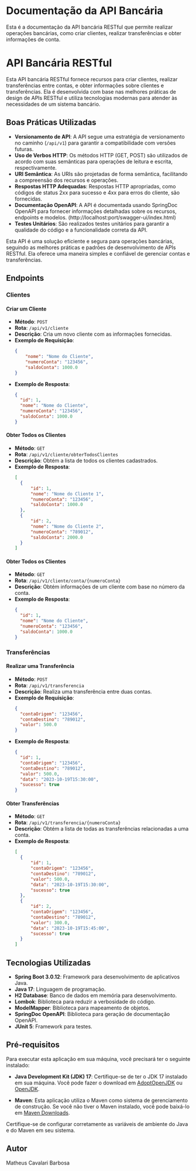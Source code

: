 # Documentação da API Bancária

Esta é a documentação da API bancária RESTful que permite realizar operações bancárias, como criar clientes, realizar transferências e obter informações de conta.

# API Bancária RESTful

Esta API bancária RESTful fornece recursos para criar clientes, realizar transferências entre contas, e obter informações sobre clientes e transferências. Ela é desenvolvida com base nas melhores práticas de design de APIs RESTful e utiliza tecnologias modernas para atender às necessidades de um sistema bancário.

## Boas Práticas Utilizadas

- **Versionamento de API**: A API segue uma estratégia de versionamento no caminho (`/api/v1`) para garantir a compatibilidade com versões futuras.
- **Uso de Verbos HTTP**: Os métodos HTTP (GET, POST) são utilizados de acordo com suas semânticas para operações de leitura e escrita, respectivamente.
- **URI Semântica**: As URIs são projetadas de forma semântica, facilitando a compreensão dos recursos e operações.
- **Respostas HTTP Adequadas**: Respostas HTTP apropriadas, como códigos de status 2xx para sucesso e 4xx para erros do cliente, são fornecidas.
- **Documentação OpenAPI**: A API é documentada usando SpringDoc OpenAPI para fornecer informações detalhadas sobre os recursos, endpoints e modelos. (http://localhost:port/swagger-ui/index.html)
- **Testes Unitários**: São realizados testes unitários para garantir a qualidade do código e a funcionalidade correta da API.

Esta API é uma solução eficiente e segura para operações bancárias, seguindo as melhores práticas e padrões de desenvolvimento de APIs RESTful. Ela oferece uma maneira simples e confiável de gerenciar contas e transferências.


## Endpoints

### Clientes

#### Criar um Cliente

- **Método**: `POST`
- **Rota**: `/api/v1/cliente`
- **Descrição**: Cria um novo cliente com as informações fornecidas.
- **Exemplo de Requisição**:
  ```json
  {
      "nome": "Nome do Cliente",
      "numeroConta": "123456",
      "saldoConta": 1000.0
  }
- **Exemplo de Resposta**:
  ```json
  {
    "id": 1,
    "nome": "Nome do Cliente",
    "numeroConta": "123456",
    "saldoConta": 1000.0
  }

#### Obter Todos os Clientes

- **Método**: `GET`
- **Rota**: `/api/v1/cliente/obterTodosClientes`
- **Descrição**: Obtém a lista de todos os clientes cadastrados.
- **Exemplo de Resposta**:
  ```json
  [
    {
        "id": 1,
        "nome": "Nome do Cliente 1",
        "numeroConta": "123456",
        "saldoConta": 1000.0
    },
    {
        "id": 2,
        "nome": "Nome do Cliente 2",
        "numeroConta": "789012",
        "saldoConta": 2000.0
    }
  ]

#### Obter Todos os Clientes

- **Método**: `GET`
- **Rota**: `/api/v1/cliente/conta/{numeroConta}`
- **Descrição**: Obtém informações de um cliente com base no número da conta.
- **Exemplo de Resposta**:
  ```json
  {
    "id": 1,
    "nome": "Nome do Cliente",
    "numeroConta": "123456",
    "saldoConta": 1000.0
  }

### Transferências

#### Realizar uma Transferência

- **Método**: `POST`
- **Rota**: `/api/v1/transferencia`
- **Descrição**: Realiza uma transferência entre duas contas.
- **Exemplo de Requisição**:
  ```json
  {
    "contaOrigem": "123456",
    "contaDestino": "789012",
    "valor": 500.0
  }
- **Exemplo de Resposta**:
  ```json
  {
    "id": 1,
    "contaOrigem": "123456",
    "contaDestino": "789012",
    "valor": 500.0,
    "data": "2023-10-19T15:30:00",
    "sucesso": true
  }

#### Obter Transferências

- **Método**: `GET`
- **Rota**: `/api/v1/transferencia/{numeroConta}`
- **Descrição**: Obtém a lista de todas as transferências relacionadas a uma conta.
- **Exemplo de Resposta**:
  ```json
  [
    {
        "id": 1,
        "contaOrigem": "123456",
        "contaDestino": "789012",
        "valor": 500.0,
        "data": "2023-10-19T15:30:00",
        "sucesso": true
    },
    {
        "id": 2,
        "contaOrigem": "123456",
        "contaDestino": "789012",
        "valor": 300.0,
        "data": "2023-10-19T15:45:00",
        "sucesso": true
    }
  ]

## Tecnologias Utilizadas

- **Spring Boot 3.0.12**: Framework para desenvolvimento de aplicativos Java.
- **Java 17**: Linguagem de programação.
- **H2 Database**: Banco de dados em memória para desenvolvimento.
- **Lombok**: Biblioteca para reduzir a verbosidade do código.
- **ModelMapper**: Biblioteca para mapeamento de objetos.
- **SpringDoc OpenAPI**: Biblioteca para geração de documentação OpenAPI.
- **JUnit 5**: Framework para testes.

## Pré-requisitos

Para executar esta aplicação em sua máquina, você precisará ter o seguinte instalado:

- **Java Development Kit (JDK) 17**: Certifique-se de ter o JDK 17 instalado em sua máquina. Você pode fazer o download em [AdoptOpenJDK](https://adoptopenjdk.net/) ou [OpenJDK](https://openjdk.java.net/).

- **Maven**: Esta aplicação utiliza o Maven como sistema de gerenciamento de construção. Se você não tiver o Maven instalado, você pode baixá-lo em [Maven Downloads](https://maven.apache.org/download.cgi).

Certifique-se de configurar corretamente as variáveis de ambiente do Java e do Maven em seu sistema.

## Autor

Matheus Cavalari Barbosa







  

